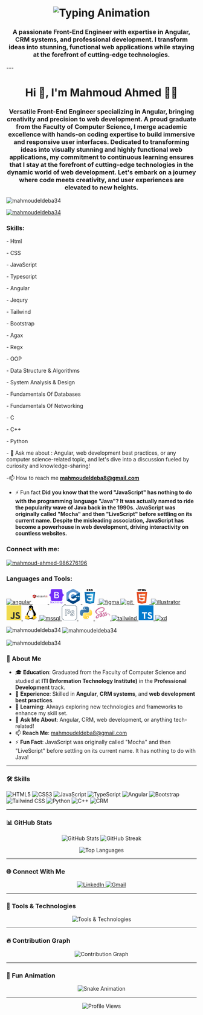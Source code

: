 <h1 align="center">
  <img src="https://readme-typing-svg.demolab.com?font=Fira+Code&weight=600&size=30&duration=3000&pause=1000&color=00C2FF&center=true&vCenter=true&width=500&lines=Hi+👋,+I'm+Mahmoud+Ahmed;Front-End+Engineer+🧑‍💻;Angular+Specialist+🅰️;CRM+Enthusiast+📊" alt="Typing Animation" />
</h1>

<h3 align="center">
  A passionate Front-End Engineer with expertise in Angular, CRM systems, and professional development. I transform ideas into stunning, functional web applications while staying at the forefront of cutting-edge technologies.
</h3>

---<h1 align="center">Hi 👋, I'm Mahmoud Ahmed 👨‍💻</h1>
<h3 align="center">Versatile Front-End Engineer specializing in Angular, bringing creativity and precision to web development. A proud graduate from the Faculty of Computer Science, I merge academic excellence with hands-on coding expertise to build immersive and responsive user interfaces. Dedicated to transforming ideas into visually stunning and highly functional web applications, my commitment to continuous learning ensures that I stay at the forefront of cutting-edge technologies in the dynamic world of web development. Let's embark on a journey where code meets creativity, and user experiences are elevated to new heights.</h3>

<p align="left"> <img src="https://komarev.com/ghpvc/?username=mahmoudeldeba34&label=Profile%20views&color=0e75b6&style=flat" alt="mahmoudeldeba34" /> </p>

<p align="left"> <a href="https://github.com/ryo-ma/github-profile-trophy"><img src="https://github-profile-trophy.vercel.app/?username=mahmoudeldeba34" alt="mahmoudeldeba34" /></a> </p>

<h3 align="left">Skills:</h3>
<p align="left">- Html</p>
<p align="left">- CSS</p>
<p align="left">- JavaScript</p>
<p align="left">- Typescript</p>
<p align="left">- Angular</p>
<p align="left">- Jequry</p>
<p align="left">- Tailwind</p>
<p align="left">- Bootstrap</p>
<p align="left">- Agax</p>
<p align="left">- Regx</p>
<p align="left">- OOP</p>
<p align="left">- Data Structure & Algorithms</p>
<p align="left">- System Analysis & Design</p>
<p align="left">- Fundamentals Of Databases</p>
<p align="left">- Fundamentals Of Networking</p>
<p align="left">- C</p>
<p align="left">- C++</p>
<p align="left">- Python</p>
- 💬 Ask me about : Angular, web development best practices, or any computer science-related topic, and let's dive into a discussion fueled by curiosity and knowledge-sharing!

-📫 How to reach me **mahmoudeldeba8@gmail.com**

- ⚡ Fun fact **Did you know that the word "JavaScript" has nothing to do with the programming language "Java"? It was actually named to ride the popularity wave of Java back in the 1990s. JavaScript was originally called "Mocha" and then "LiveScript" before settling on its current name. Despite the misleading association, JavaScript has become a powerhouse in web development, driving interactivity on countless websites.**

<h3 align="left">Connect with me:</h3>
<p align="left">
<a href="https://linkedin.com/in/mahmoud-ahmed-986276196" target="blank"><img align="center" src="https://raw.githubusercontent.com/rahuldkjain/github-profile-readme-generator/master/src/images/icons/Social/linked-in-alt.svg" alt="mahmoud-ahmed-986276196" height="30" width="40" /></a>
</p>

<h3 align="left">Languages and Tools:</h3>
<p align="left"> <a href="https://angular.io" target="_blank" rel="noreferrer"> <img src="https://angular.io/assets/images/logos/angular/angular.svg" alt="angular" width="40" height="40"/> </a> <a href="https://angular.io" target="_blank" rel="noreferrer"> <img src="https://raw.githubusercontent.com/devicons/devicon/master/icons/angularjs/angularjs-original-wordmark.svg" alt="angularjs" width="40" height="40"/> </a> <a href="https://getbootstrap.com" target="_blank" rel="noreferrer"> <img src="https://raw.githubusercontent.com/devicons/devicon/master/icons/bootstrap/bootstrap-plain-wordmark.svg" alt="bootstrap" width="40" height="40"/> </a> <a href="https://www.w3schools.com/cpp/" target="_blank" rel="noreferrer"> <img src="https://raw.githubusercontent.com/devicons/devicon/master/icons/cplusplus/cplusplus-original.svg" alt="cplusplus" width="40" height="40"/> </a> <a href="https://www.w3schools.com/css/" target="_blank" rel="noreferrer"> <img src="https://raw.githubusercontent.com/devicons/devicon/master/icons/css3/css3-original-wordmark.svg" alt="css3" width="40" height="40"/> </a> <a href="https://www.figma.com/" target="_blank" rel="noreferrer"> <img src="https://www.vectorlogo.zone/logos/figma/figma-icon.svg" alt="figma" width="40" height="40"/> </a> <a href="https://git-scm.com/" target="_blank" rel="noreferrer"> <img src="https://www.vectorlogo.zone/logos/git-scm/git-scm-icon.svg" alt="git" width="40" height="40"/> </a> <a href="https://www.w3.org/html/" target="_blank" rel="noreferrer"> <img src="https://raw.githubusercontent.com/devicons/devicon/master/icons/html5/html5-original-wordmark.svg" alt="html5" width="40" height="40"/> </a> <a href="https://www.adobe.com/in/products/illustrator.html" target="_blank" rel="noreferrer"> <img src="https://www.vectorlogo.zone/logos/adobe_illustrator/adobe_illustrator-icon.svg" alt="illustrator" width="40" height="40"/> </a> <a href="https://developer.mozilla.org/en-US/docs/Web/JavaScript" target="_blank" rel="noreferrer"> <img src="https://raw.githubusercontent.com/devicons/devicon/master/icons/javascript/javascript-original.svg" alt="javascript" width="40" height="40"/> </a> <a href="https://www.linux.org/" target="_blank" rel="noreferrer"> <img src="https://raw.githubusercontent.com/devicons/devicon/master/icons/linux/linux-original.svg" alt="linux" width="40" height="40"/> </a> <a href="https://www.microsoft.com/en-us/sql-server" target="_blank" rel="noreferrer"> <img src="https://www.svgrepo.com/show/303229/microsoft-sql-server-logo.svg" alt="mssql" width="40" height="40"/> </a> <a href="https://www.photoshop.com/en" target="_blank" rel="noreferrer"> <img src="https://raw.githubusercontent.com/devicons/devicon/master/icons/photoshop/photoshop-line.svg" alt="photoshop" width="40" height="40"/> </a> <a href="https://www.python.org" target="_blank" rel="noreferrer"> <img src="https://raw.githubusercontent.com/devicons/devicon/master/icons/python/python-original.svg" alt="python" width="40" height="40"/> </a> <a href="https://sass-lang.com" target="_blank" rel="noreferrer"> <img src="https://raw.githubusercontent.com/devicons/devicon/master/icons/sass/sass-original.svg" alt="sass" width="40" height="40"/> </a> <a href="https://tailwindcss.com/" target="_blank" rel="noreferrer"> <img src="https://www.vectorlogo.zone/logos/tailwindcss/tailwindcss-icon.svg" alt="tailwind" width="40" height="40"/> </a> <a href="https://www.typescriptlang.org/" target="_blank" rel="noreferrer"> <img src="https://raw.githubusercontent.com/devicons/devicon/master/icons/typescript/typescript-original.svg" alt="typescript" width="40" height="40"/> </a> <a href="https://www.adobe.com/products/xd.html" target="_blank" rel="noreferrer"> <img src="https://cdn.worldvectorlogo.com/logos/adobe-xd.svg" alt="xd" width="40" height="40"/> </a> </p>

<p><img align="left" src="https://github-readme-stats.vercel.app/api/top-langs?username=mahmoudeldeba34&show_icons=true&locale=en&layout=compact" alt="mahmoudeldeba34" /></p>

<p>&nbsp;<img align="center" src="https://github-readme-stats.vercel.app/api?username=mahmoudeldeba34&show_icons=true&locale=en" alt="mahmoudeldeba34" /></p>

<p><img align="center" src="https://github-readme-streak-stats.herokuapp.com/?user=mahmoudeldeba34&" alt="mahmoudeldeba34" /></p>



### 🚀 About Me

- 🎓 **Education**: Graduated from the Faculty of Computer Science and studied at **ITI (Information Technology Institute)** in the **Professional Development** track.
- 💼 **Experience**: Skilled in **Angular**, **CRM systems**, and **web development best practices**.
- 🌱 **Learning**: Always exploring new technologies and frameworks to enhance my skill set.
- 💬 **Ask Me About**: Angular, CRM, web development, or anything tech-related!
- 📫 **Reach Me**: [mahmoudeldeba8@gmail.com](mailto:mahmoudeldeba8@gmail.com)
- ⚡ **Fun Fact**: JavaScript was originally called "Mocha" and then "LiveScript" before settling on its current name. It has nothing to do with Java!

---

### 🛠️ Skills

<p align="left">
  <img src="https://img.shields.io/badge/HTML5-E34F26?style=for-the-badge&logo=html5&logoColor=white" alt="HTML5" />
  <img src="https://img.shields.io/badge/CSS3-1572B6?style=for-the-badge&logo=css3&logoColor=white" alt="CSS3" />
  <img src="https://img.shields.io/badge/JavaScript-F7DF1E?style=for-the-badge&logo=javascript&logoColor=black" alt="JavaScript" />
  <img src="https://img.shields.io/badge/TypeScript-3178C6?style=for-the-badge&logo=typescript&logoColor=white" alt="TypeScript" />
  <img src="https://img.shields.io/badge/Angular-DD0031?style=for-the-badge&logo=angular&logoColor=white" alt="Angular" />
  <img src="https://img.shields.io/badge/Bootstrap-7952B3?style=for-the-badge&logo=bootstrap&logoColor=white" alt="Bootstrap" />
  <img src="https://img.shields.io/badge/Tailwind_CSS-38B2AC?style=for-the-badge&logo=tailwind-css&logoColor=white" alt="Tailwind CSS" />
  <img src="https://img.shields.io/badge/Python-3776AB?style=for-the-badge&logo=python&logoColor=white" alt="Python" />
  <img src="https://img.shields.io/badge/C++-00599C?style=for-the-badge&logo=c%2B%2B&logoColor=white" alt="C++" />
  <img src="https://img.shields.io/badge/CRM-FF6F61?style=for-the-badge&logo=salesforce&logoColor=white" alt="CRM" />
</p>

---

### 📊 GitHub Stats

<p align="center">
  <img src="https://github-readme-stats.vercel.app/api?username=mahmoudeldeba34&show_icons=true&theme=radical" alt="GitHub Stats" width="48%" />
  <img src="https://github-readme-streak-stats.herokuapp.com/?user=mahmoudeldeba34&theme=radical" alt="GitHub Streak" width="48%" />
</p>

<p align="center">
  <img src="https://github-readme-stats.vercel.app/api/top-langs/?username=mahmoudeldeba34&layout=compact&theme=radical" alt="Top Languages" />
</p>

---

### 🌐 Connect With Me

<p align="center">
  <a href="https://linkedin.com/in/mahmoud-ahmed-986276196" target="_blank">
    <img src="https://img.shields.io/badge/LinkedIn-0077B5?style=for-the-badge&logo=linkedin&logoColor=white" alt="LinkedIn" />
  </a>
  <a href="mailto:mahmoudeldeba8@gmail.com" target="_blank">
    <img src="https://img.shields.io/badge/Gmail-D14836?style=for-the-badge&logo=gmail&logoColor=white" alt="Gmail" />
  </a>
</p>

---

### 🎨 Tools & Technologies

<p align="center">
  <img src="https://skillicons.dev/icons?i=html,css,js,ts,angular,bootstrap,tailwind,git,figma,linux,py,cpp" alt="Tools & Technologies" />
</p>

---

### 🔥 Contribution Graph

<p align="center">
  <img src="https://github-readme-activity-graph.vercel.app/graph?username=mahmoudeldeba34&theme=react-dark&bg_color=1a1a1a&hide_border=true&area=true" alt="Contribution Graph" />
</p>

---

### 🎉 Fun Animation

<p align="center">
  <img src="https://raw.githubusercontent.com/mahmoudeldeba34/mahmoudeldeba34/output/github-contribution-grid-snake.svg" alt="Snake Animation" />
</p>

---

<p align="center">
  <img src="https://komarev.com/ghpvc/?username=mahmoudeldeba34&label=Profile%20Views&color=0e75b6&style=flat" alt="Profile Views" />
</p>
